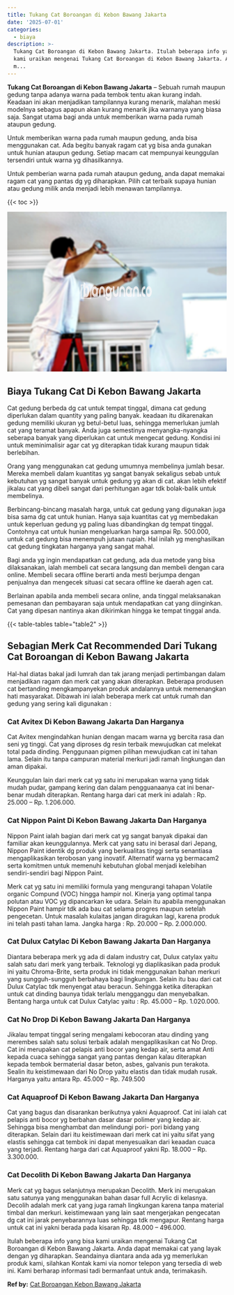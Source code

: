 ```yaml
---
title: Tukang Cat Boroangan di Kebon Bawang Jakarta
date: '2025-07-01'
categories:
  - biaya
description: >-
  Tukang Cat Boroangan di Kebon Bawang Jakarta. Itulah beberapa info yang bisa
  kami uraikan mengenai Tukang Cat Boroangan di Kebon Bawang Jakarta. Anda dapat
  m...
---
```


**Tukang Cat Boroangan di Kebon Bawang Jakarta** – Sebuah rumah maupun gedung tanpa adanya warna pada tembok tentu akan kurang indah. Keadaan ini akan menjadikan tampilannya kurang menarik, malahan meski modelnya sebagus apapun akan kurang menarik jika warnanya yang biasa saja. Sangat utama bagi anda untuk memberikan warna pada rumah ataupun gedung.

Untuk memberikan warna pada rumah maupun gedung, anda bisa menggunakan cat. Ada begitu banyak ragam cat yg bisa anda gunakan untuk hunian ataupun gedung. Setiap macam cat mempunyai keunggulan tersendiri untuk warna yg dihasilkannya.

Untuk pemberian warna pada rumah ataupun gedung, anda dapat memakai ragam cat yang pantas dg yg diharapkan. Pilih cat terbaik supaya hunian atau gedung milik anda menjadi lebih menawan tampilannya.

{{< toc >}}

![Tukang Cat Boroangan di Kebon Bawang Jakarta](/images/jasa-cat-murah17.png)

## Biaya Tukang Cat Di Kebon Bawang Jakarta

Cat gedung berbeda dg cat untuk tempat tinggal, dimana cat gedung diperlukan dalam quantity yang paling banyak. keadaan itu dikarenakan gedung memiliki ukuran yg betul-betul luas, sehingga memerlukan jumlah cat yang teramat banyak. Anda juga semestinya menyangka-nyangka seberapa banyak yang diperlukan cat untuk mengecat gedung. Kondisi ini untuk meminimalisir agar cat yg diterapkan tidak kurang maupun tidak berlebihan.

Orang yang menggunakan cat gedung umumnya membelinya jumlah besar. Mereka membeli dalam kuantitas yg sangat banyak sekaligus sebab untuk kebutuhan yg sangat banyak untuk gedung yg akan di cat. akan lebih efektif jikalau cat yang dibeli sangat dari perhitungan agar tdk bolak-balik untuk membelinya.

Berbincang-bincang masalah harga, untuk cat gedung yang digunakan juga bisa sama dg cat untuk hunian. Hanya saja kuantitas cat yg membedakan untuk keperluan gedung yg paling luas dibandingkan dg tempat tinggal. Contohnya cat untuk hunian mengeluarkan harga sampai Rp. 500.000, untuk cat gedung bisa menempuh jutaan rupiah. Hal inilah yg menghasilkan cat gedung tingkatan harganya yang sangat mahal.

Bagi anda yg ingin mendapatkan cat gedung, ada dua metode yang bisa dilaksanakan, ialah membeli cat secara langsung dan membeli dengan cara online. Membeli secara offline berarti anda mesti berjumpa dengan penjualnya dan mengecek situasi cat secara offline ke daerah agen cat.

Berlainan apabila anda membeli secara online, anda tinggal melaksanakan pemesanan dan pembayaran saja untuk mendapatkan cat yang diinginkan. Cat yang dipesan nantinya akan dikirimkan hingga ke tempat tinggal anda.

{{< table-tables table="table2" >}}

## Sebagian Merk Cat Recommended Dari Tukang Cat Boroangan di Kebon Bawang Jakarta

Hal-hal diatas bakal jadi lumrah dan tak jarang menjadi pertimbangan dalam menjadikan ragam dan merk cat yang akan diterapkan. Beberapa produsen cat bertanding mengkampanyekan produk andalannya untuk memenangkan hati masyarakat. Dibawah ini ialah beberapa merk cat untuk rumah dan gedung yang sering kali digunakan :

### Cat Avitex Di Kebon Bawang Jakarta Dan Harganya

Cat Avitex mengindahkan hunian dengan macam warna yg bercita rasa dan seni yg tinggi. Cat yang diproses dg resin terbaik mewujudkan cat melekat total pada dinding. Penggunaan pigmen pilihan mewujudkan cat ini tahan lama. Selain itu tanpa campuran material merkuri jadi ramah lingkungan dan aman dipakai.

Keunggulan lain dari merk cat yg satu ini merupakan warna yang tidak mudah pudar, gampang kering dan dalam pengguanaanya cat ini benar-benar mudah diterapkan. Rentang harga dari cat merk ini adalah : Rp. 25.000 – Rp. 1.206.000.

### Cat Nippon Paint Di Kebon Bawang Jakarta Dan Harganya

Nippon Paint ialah bagian dari merk cat yg sangat banyak dipakai dan familiar akan keunggulannya. Merk cat yang satu ini berasal dari Jepang, Nippon Paint identik dg produk yang berkualitas tinggi serta senantiasa mengaplikasikan terobosan yang inovatif. Alternatif warna yg bermacam2 serta komitmen untuk memenuhi kebutuhan global menjadi kelebihan sendiri-sendiri bagi Nippon Paint.

Merk cat yg satu ini memiliki formula yang mengurangi tahapan Volatile organic Compund (VOC) hingga hampir nol. Kinerja yang optimal tanpa polutan atau VOC yg dipancarkan ke udara. Selain itu apabila menggunakan Nippon Paint hampir tdk ada bau cat selama progres maupun setelah pengecetan. Untuk masalah kulaitas jangan diragukan lagi, karena produk ini telah pasti tahan lama. Jangka harga : Rp. 20.000 – Rp. 2.000.000.

### Cat Dulux Catylac Di Kebon Bawang Jakarta Dan Harganya

Diantara beberapa merk yg ada di dalam industry cat, Dulux catylax yaitu salah satu dari merk yang terbaik. Teknologi yg diaplikasikan pada produk ini yaitu Chroma-Brite, serta produk ini tidak menggunakan bahan merkuri yang sungguh-sungguh berbahaya bagi lingkungan. Selain itu bau dari cat Dulux Catylac tdk menyengat atau beracun. Sehingga ketika diterapkan untuk cat dinding baunya tidak terlalu mengganggu dan menyebalkan. Bentang harga untuk cat Dulux Catylac yaitu : Rp. 45.000 – Rp. 1.020.000.

### Cat No Drop Di Kebon Bawang Jakarta Dan Harganya

Jikalau tempat tinggal sering mengalami kebocoran atau dinding yang merembes salah satu solusi terbaik adalah mengaplikasikan cat No Drop. Cat ini merupakan cat pelapis anti bocor yang kedap air, serta amat Anti kepada cuaca sehingga sangat yang pantas dengan kalau diterapkan kepada tembok bermaterial dasar beton, asbes, galvanis pun terakota. Sealin itu keistimewaan dari No Drop yaitu elastis dan tidak mudah rusak. Harganya yaitu antara Rp. 45.000 – Rp. 749.500

### Cat Aquaproof Di Kebon Bawang Jakarta Dan Harganya

Cat yang bagus dan disarankan berikutnya yakni Aquaproof. Cat ini ialah cat pelapis anti bocor yg berbahan dasar dasar polimer yang kedap air. Sehingga bisa menghambat dan melindungi pori- pori bidang yang diterapkan. Selain dari itu keistimewaan dari merk cat ini yaitu sifat yang elastis sehingga cat tembok ini dapat menyesuaikan dari keaadan cuaca yang terjadi. Rentang harga dari cat Aquaproof yakni Rp. 18.000 – Rp. 3.300.000.

### Cat Decolith Di Kebon Bawang Jakarta Dan Harganya

Merk cat yg bagus selanjutnya merupakan Decolith. Merk ini merupakan satu satunya yang menggunakan bahan dasar full Acrylic di kelasnya. Decolih adalah merk cat yang juga ramah lingkungan karena tanpa material timbal dan merkuri. keistimewaan yang lain saat mengerjakan pengecatan dg cat ini jarak penyebarannya luas sehingga tdk mengapur. Rentang harga untuk cat ini yakni berada pada kisaran Rp. 48.000 – 496.000.

Itulah beberapa info yang bisa kami uraikan mengenai Tukang Cat Boroangan di Kebon Bawang Jakarta. Anda dapat memakai cat yang layak dengan yg diharapkan. Seandainya diantara anda ada yg memerlukan produk kami, silahkan Kontak kami via nomor telepon yang tersedia di web ini. Kami berharap informasi tadi bermanfaat untuk anda, terimakasih.

**Ref by:** [Cat Boroangan Kebon Bawang Jakarta](https://id.wikipedia.org/wiki/Cat)
